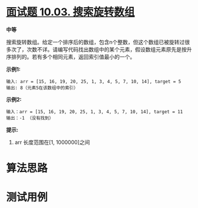 # [面试题 10.03. 搜索旋转数组][cnTitle]

**中等**

搜索旋转数组。给定一个排序后的数组，包含n个整数，但这个数组已被旋转过很多次了，次数不详。请编写代码找出数组中的某个元素，假设数组元素原先是按升序排列的。若有多个相同元素，返回索引值最小的一个。

**示例1:** 

```
输入: arr = [15, 16, 19, 20, 25, 1, 3, 4, 5, 7, 10, 14], target = 5
输出: 8（元素5在该数组中的索引）

```

**示例2:** 

```
输入：arr = [15, 16, 19, 20, 25, 1, 3, 4, 5, 7, 10, 14], target = 11
输出：-1 （没有找到）

```

**提示:** 

1. arr 长度范围在[1, 1000000]之间




# 算法思路

# 测试用例
```
```

[cnTitle]: https://leetcode-cn.com/problems/search-rotate-array-lcci/
